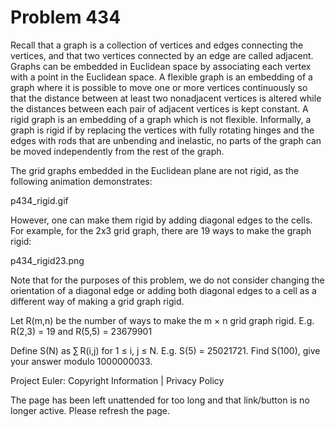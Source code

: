 #   Problem 434

   Recall that a graph is a collection of vertices and edges connecting the
   vertices, and that two vertices connected by an edge are called adjacent.
   Graphs can be embedded in Euclidean space by associating each vertex with
   a point in the Euclidean space.
   A flexible graph is an embedding of a graph where it is possible to move
   one or more vertices continuously so that the distance between at least
   two nonadjacent vertices is altered while the distances between each pair
   of adjacent vertices is kept constant.
   A rigid graph is an embedding of a graph which is not flexible.
   Informally, a graph is rigid if by replacing the vertices with fully
   rotating hinges and the edges with rods that are unbending and inelastic,
   no parts of the graph can be moved independently from the rest of the
   graph.

   The grid graphs embedded in the Euclidean plane are not rigid, as the
   following animation demonstrates:

   p434_rigid.gif

   However, one can make them rigid by adding diagonal edges to the cells.
   For example, for the 2x3 grid graph, there are 19 ways to make the graph
   rigid:

   p434_rigid23.png

   Note that for the purposes of this problem, we do not consider changing
   the orientation of a diagonal edge or adding both diagonal edges to a cell
   as a different way of making a grid graph rigid.

   Let R(m,n) be the number of ways to make the m × n grid graph rigid.
   E.g. R(2,3) = 19 and R(5,5) = 23679901

   Define S(N) as ∑ R(i,j) for 1 ≤ i, j ≤ N.
   E.g. S(5) = 25021721.
   Find S(100), give your answer modulo 1000000033.

   Project Euler: Copyright Information | Privacy Policy

   The page has been left unattended for too long and that link/button is no
   longer active. Please refresh the page.

